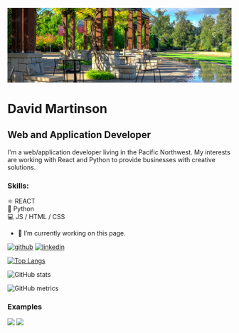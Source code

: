 
![Web and Application Developer](https://github.com/pdxdave/pdxdave/blob/main/github_banner.jpg)

# David Martinson
##  Web and Application Developer

I'm a web/application developer living in the Pacific Northwest.  My interests are working with React and Python to provide businesses with creative solutions.

### Skills:
⚛️  REACT    
🐍  Python    
💻  JS / HTML / CSS


- 🔭 I’m currently working on this page. 


[<img src='https://cdn.jsdelivr.net/npm/simple-icons@3.0.1/icons/github.svg' alt='github' height='40'>](https://github.com/pdxdave)  [<img src='https://cdn.jsdelivr.net/npm/simple-icons@3.0.1/icons/linkedin.svg' alt='linkedin' height='40'>](https://www.linkedin.com/in/https://www.linkedin.com/in/dave-martinson-pdx/)  

[![Top Langs](https://github-readme-stats.vercel.app/api/top-langs/?username=pdxdave)](https://github.com/anuraghazra/github-readme-stats)

![GitHub stats](https://github-readme-stats.vercel.app/api?username=pdxdave&show_icons=true&count_private=true)  

![GitHub metrics](https://metrics.lecoq.io/pdxdave)

### Examples
<img src="https://github.com/pdxdave/pdxdave/blob/main/willow_creek.gif" width="350" />
<img src="https://github.com/pdxdave/pdxdave/blob/main/paws_for_dogs.gif" width="350" />








